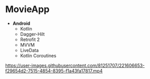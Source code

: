 # MovieApp

- **Android** 
   - Kotlin
   - Dagger-Hilt
   - Retrofit 2
   - MVVM
   - LiveData
   - Kotlin Coroutines



https://user-images.githubusercontent.com/81251707/221606653-f29654d2-7515-4854-8395-f1a43fa17817.mp4


